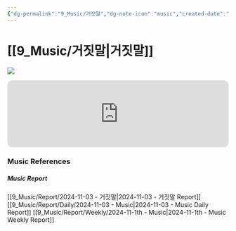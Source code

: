 ```yaml
---
{"dg-permalink":"9_Music/거짓말","dg-note-icon":"music","created-date":"2024-11-03 12:37:13 pm","date":"2024-11-03","type":"music","tags":["music"],"aliases":null,"title":"거짓말","music-url":"https://open.spotify.com/track/54SpjxPioot7g7hVfbrXHh","album":"Always","album-release-date":"2007-08-16","album-url":"https://open.spotify.com/album/4T1fv3gIYifquPf9dRhJei","cover":"![Always](https://i.scdn.co/image/ab67616d00001e024efa3bb95411ca959771dfb0)","cover-url":"https://i.scdn.co/image/ab67616d00001e024efa3bb95411ca959771dfb0","artists":"BIGBANG","added-at":"Sun Nov 03 2024 - 오후 12:37:15","rating":"⭐⭐⭐⭐⭐","dg-publish":true,"permalink":"/9_Music/거짓말/","dgPassFrontmatter":true,"noteIcon":"music"}
---
```


# [[9_Music/거짓말\|거짓말]]
![](https://i.scdn.co/image/ab67616d00001e024efa3bb95411ca959771dfb0)


<div class="container-root"><span></span></div><div><div class="container-root"><iframe style="border-radius:12px" src="https://open.spotify.com/embed/track/54SpjxPioot7g7hVfbrXHh?utm_source=generator" width="100%" height="152" frameborder="0" allowfullscreen="" allow="autoplay; clipboard-write; encrypted-media; fullscreen; picture-in-picture" loading="lazy"></iframe></div></div>











### Music References
##### Music Report
[[9_Music/Report/2024-11-03 - 거짓말\|2024-11-03 - 거짓말 Report]]
[[9_Music/Report/Daily/2024-11-03 - Music\|2024-11-03 - Music Daily Report]]
[[9_Music/Report/Weekly/2024-11-1th - Music\|2024-11-1th - Music Weekly Report]]





